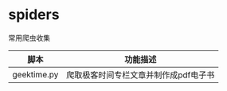 # spiders
常用爬虫收集

| 脚本 | 功能描述 |
| ----------- | ------------------------------------- |
| geektime.py    |   爬取极客时间专栏文章并制作成pdf电子书    |
